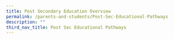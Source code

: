 ```yaml
---
title: Post Secondary Education Overview
permalink: /parents-and-students/Post-Sec-Educational-Pathways
description: ""
third_nav_title: Post Sec Educational Pathways
---
```

